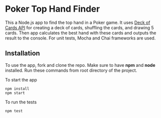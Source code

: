 # Poker Top Hand Finder
This a Node.js app to find the top hand in a Poker game. It uses [Deck of Cards API](https://deckofcardsapi.com/) for creating a deck of cards, shuffling the cards, and drawing 5 cards. Then app calculates the best hand with these cards and outputs the result to the console. For unit tests, Mocha and Chai frameworks are used.


## Installation
To use the app, fork and clone the repo.
Make sure to have **npm** and **node** installed.
Run these commands from root directory of the project.

To start the app
```console
npm install
npm start
```
To run the tests
```console
npm test
```
